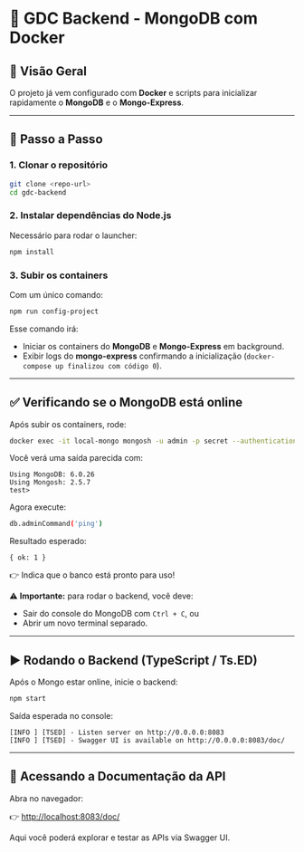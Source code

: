 # 🚀 GDC Backend - MongoDB com Docker

## 📌 Visão Geral

O projeto já vem configurado com **Docker** e scripts para inicializar rapidamente o **MongoDB** e o **Mongo-Express**.

---

## 🔧 Passo a Passo

### 1. Clonar o repositório

```bash
git clone <repo-url>
cd gdc-backend
```

### 2. Instalar dependências do Node.js

Necessário para rodar o launcher:

```bash
npm install
```

### 3. Subir os containers

Com um único comando:

```bash
npm run config-project
```

Esse comando irá:

* Iniciar os containers do **MongoDB** e **Mongo-Express** em background.
* Exibir logs do **mongo-express** confirmando a inicialização (`docker-compose up finalizou com código 0`).

---

## ✅ Verificando se o MongoDB está online

Após subir os containers, rode:

```bash
docker exec -it local-mongo mongosh -u admin -p secret --authenticationDatabase admin
```

Você verá uma saída parecida com:

```
Using MongoDB: 6.0.26
Using Mongosh: 2.5.7
test>
```

Agora execute:

```bash
db.adminCommand('ping')
```

Resultado esperado:

```
{ ok: 1 }
```

👉 Indica que o banco está pronto para uso!

⚠️ **Importante:** para rodar o backend, você deve:

* Sair do console do MongoDB com `Ctrl + C`, ou
* Abrir um novo terminal separado.

---

## ▶️ Rodando o Backend (TypeScript / Ts.ED)

Após o Mongo estar online, inicie o backend:

```bash
npm start
```

Saída esperada no console:

```
[INFO ] [TSED] - Listen server on http://0.0.0.0:8083
[INFO ] [TSED] - Swagger UI is available on http://0.0.0.0:8083/doc/
```

---

## 📖 Acessando a Documentação da API

Abra no navegador:

👉 [http://localhost:8083/doc/](http://localhost:8083/doc/)

Aqui você poderá explorar e testar as APIs via Swagger UI.

